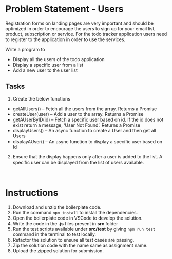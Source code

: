 # Problem Statement - Users

Registration forms on landing pages are very important and should be optimized in order to encourage the users to sign up for your email list, product, subscription or service. For the todo tracker application users need to register to the application in order to use the services.

Write a program to 
- Display all the users of the todo application
- Display a specific user from a list 
- Add a new user to the user list

## Tasks

1. Create the below functions​
- getAllUsers() – Fetch all the users from the array. Returns a Promise​
- createUser(user) – Add a user to the array. Returns a Promise​
- getAUserByID(id) – Fetch a specific user based on id. If the id does not exist return a message, ‘User Not Found’. Returns a Promise​
- displayUsers() – An async function to create a User and then get all Users​
- displayAUser() – An async function to display a specific user based on Id​
2. Ensure that the display happens only after a user is added to the list. A specific user can be displayed from the list of users available. ​

​

# Instructions

1. Download and unzip the boilerplate code.
2. Run the command `npm install` to install the dependencies.
3. Open the boilerplate code in VSCode to develop the solution.
4. Write the code in the **.js** files present in **src** folder
5. Run the test scripts available under **src/test** by giving `npm run test` command in the terminal to test locally.
6. Refactor the solution to ensure all test cases are passing.
7. Zip the solution code with the name same as assignment name.
8. Upload the zipped solution for submission.
